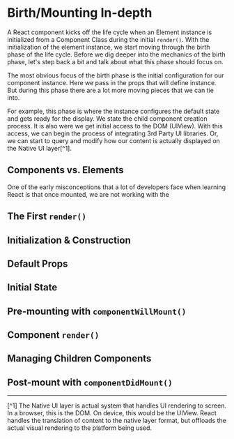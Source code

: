 # Birth/Mounting In-depth
 A React component kicks off the life cycle when an Element instance is initialized from a Component Class during the initial `render()`. With the initialization of the element instance, we start moving through the birth phase of the life cycle. Before we dig deeper into the mechanics of the birth phase, let's step back a bit and talk about what this phase should focus on.
 
 The most obvious focus of the birth phase is the initial configuration for our component instance. Here we pass in the props that will define instance. But during this phase there are a lot more moving pieces that we can tie into. 
 
 For example, this phase is where the instance configures the default state and gets ready for the display. We state the child component creation process. It is also were we get initial access to the DOM (UIView). With this access, we can begin the process of integrating 3rd Party UI libraries. Or, we can start to query and modify how our content is actually displayed on the Native UI layer[^1].
 
## Components vs. Elements
 One of the early misconceptions that a lot of developers face when learning React is that once mounted, we are not working with the 
 
## The First `render()`
 
## Initialization & Construction

## Default Props

## Initial State

## Pre-mounting with `componentWillMount()`

## Component `render()`

## Managing Children Components

## Post-mount with `componentDidMount()`

 
 

---

[^1] The Native UI layer is actual system that handles UI rendering to screen. In a browser, this is the DOM. On device, this would be the UIView. React handles the translation of content to the native layer format, but offloads the actual visual rendering to the platform being used.